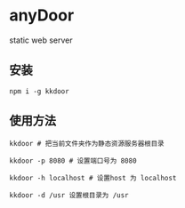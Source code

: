 # anyDoor
static web server

## 安装

```
npm i -g kkdoor
```

## 使用方法

```
kkdoor # 把当前文件夹作为静态资源服务器根目录

kkdoor -p 8080 # 设置端口号为 8080

kkdoor -h localhost # 设置host 为 localhost

kkdoor -d /usr 设置根目录为 /usr

```
